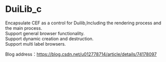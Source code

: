 # DuiLib_c
Encapsulate CEF as a control for Duilib,Including the rendering process and the main process.                                           
        Support general browser functionality.                                                                                            
        Support dynamic creation and destruction.                                                                                         
        Support multi label browsers.                                                                                                     
    
Blog address：https://blog.csdn.net/u012778714/article/details/74178097
